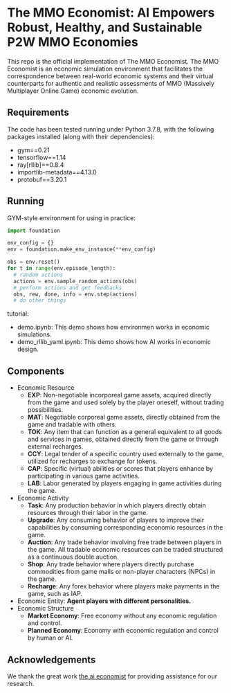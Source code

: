 # The MMO Economist: AI Empowers Robust, Healthy, and Sustainable P2W MMO Economies
This repo is the official implementation of The MMO Economist. 
The MMO Economist is an economic simulation environment that facilitates the correspondence between real-world economic systems and their virtual counterparts for authentic and realistic assessments of MMO (Massively Multiplayer Online Game) economic evolution.

## Requirements
The code has been tested running under Python 3.7.8, with the following packages installed (along with their dependencies):
- gym==0.21
- tensorflow==1.14
- ray[rllib]==0.8.4
- importlib-metadata==4.13.0
- protobuf==3.20.1

## Running
GYM-style environment for using in practice:
```python
import foundation

env_config = {}
env = foundation.make_env_instance(**env_config)

obs = env.reset()
for t in range(env.episode_length):
  # random actions
  actions = env.sample_random_actions(obs)
  # perform actions and get feedbacks
  obs, rew, done, info = env.step(actions)
  # do other things

```
tutorial:
- demo.ipynb: This demo shows how environmen works in economic simulations.
- demo_rllib_yaml.ipynb: This demo shows how AI works in economic design.

## Components
- Economic Resource
  - **EXP**: Non-negotiable incorporeal game assets, acquired directly from the game and used solely by the player oneself, without trading possibilities.
  - **MAT**: Negotiable corporeal game assets, directly obtained from the game and tradable with others.
  - **TOK**: Any item that can function as a general equivalent to all goods and services in games, obtained directly from the game or through external recharges.
  - **CCY**: Legal tender of a specific country used externally to the game, utilized for recharges to exchange for tokens.
  - **CAP**: Specific (virtual) abilities or scores that players enhance by participating in various game activities.
  - **LAB**: Labor generated by players engaging in game activities during the game.
- Economic Activity
  - **Task**: Any production behavior in which players directly obtain resources through their labor in the game.
  - **Upgrade**: Any consuming behavior of players to improve their capabilities by consuming corresponding economic resources in the game.
  - **Auction**: Any trade behavior involving free trade between players in the game. All tradable economic resources can be traded structured as a continuous double auction.
  - **Shop**: Any trade behavior where players directly purchase commodities from game malls or non-player characters (NPCs) in the game.
  - **Recharge**: Any forex behavior where players make payments in the game, such as IAP.
- Economic Entity: **Agent players with different personalities.**
- Economic Structure
  - **Market Economy**: Free economy without any economic regulation and control.
  - **Planned Economy**: Economy with economic regulation and control by human or AI. 

## Acknowledgements
We thank the great work [the ai economist](https://github.com/salesforce/ai-economist/tree/master) for providing assistance for our research.
